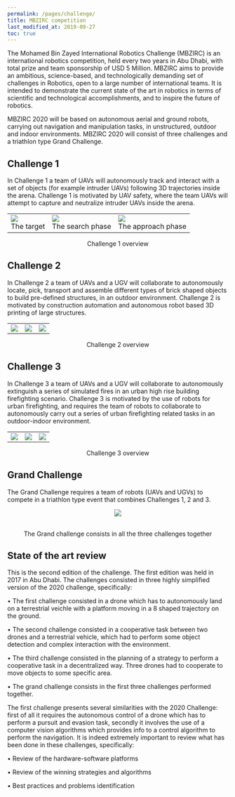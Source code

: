 ```yaml
---
permalink: /pages/challenge/
title: MBZIRC competition
last_modified_at: 2019-09-27
toc: true
---
```


The Mohamed Bin Zayed International Robotics Challenge (MBZIRC) is an international robotics competition, held every two years in Abu Dhabi, with total prize and team sponsorship of USD 5 Million. MBZIRC aims to provide an ambitious, science-based, and technologically demanding set of challenges in Robotics, open to a large number of international teams.  It is intended to demonstrate the current state of the art in robotics in terms of scientific and technological accomplishments, and to inspire the future of robotics.  

MBZIRC 2020 will be based on autonomous aerial and ground robots, carrying out navigation and manipulation tasks, in unstructured, outdoor and indoor environments.  MBZIRC 2020 will consist of three challenges and a triathlon type Grand Challenge.

## Challenge 1
In Challenge 1 a team of UAVs will autonomously track and interact with a set of objects (for example intruder UAVs) following 3D trajectories inside the arena.  Challenge 1 is motivated by UAV safety, where the team UAVs will attempt to capture and neutralize intruder UAVs inside the arena.

<table>
<tr>
<td>
	<img src="{{ '/images/competition/ch1/ch1.jpg' | relative_url }}">
	<figcaption> The target </figcaption>
</td>
<td>
	<img src="{{ '/images/competition/ch1/ch2.jpg' | relative_url }}">
	<figcaption> The search phase </figcaption>
</td>
<td>
	<img src="{{ '/images/competition/ch1/ch3.jpg' | relative_url }}">
	<figcaption> The approach phase </figcaption>
</td>
</tr>
</table>
<p align="center"> Challenge 1 overview </p> 

## Challenge 2
In Challenge 2 a team of UAVs and a UGV will collaborate to autonomously locate,  pick, transport  and  assemble  different  types  of  brick  shaped  objects  to  build  pre-defined  structures, in an outdoor environment.  Challenge 2 is motivated by construction automation and autonomous robot based 3D printing of large structures.

<table>
<tr>
<td>
	<img src="{{ '/images/competition/ch2/ch22.jpg' | relative_url }}">
</td>
<td>
	<img src="{{ '/images/competition/ch2/ch23.jpg' | relative_url }}">
</td>
<td>
	<img src="{{ '/images/competition/ch2/ch26.jpg' | relative_url }}">
</td>
</tr>
</table>
<p align="center"> Challenge 2 overview </p> 

## Challenge 3

In Challenge 3 a team of UAVs and a UGV will collaborate to autonomously extinguish a series
of simulated fires in an urban high rise building firefighting scenario.  Challenge 3 is motivated by the use of robots for urban firefighting, and requires the team of robots to collaborate to autonomously carry out a series of urban firefighting related tasks in an outdoor-indoor environment.

<table>
<tr>
<td>
	<img src="{{ '/images/competition/ch3/ch31.jpg' | relative_url }}">
</td>
<td>
	<img src="{{ '/images/competition/ch3/ch33.jpg' | relative_url }}">
</td>
<td>
	<img src="{{ '/images/competition/ch3/ch35.jpg' | relative_url }}">
</td>
</tr>
</table>
<p align="center"> Challenge 3 overview </p> 

## Grand Challenge

The Grand Challenge requires a team of robots (UAVs and UGVs) to compete in a triathlon type event that combines Challenges 1, 2 and 3.

<div align="center">
	<img src="{{ '/images/competition/ch4/ch41.jpg' | relative_url }}">
</div>
<br>
<p align="center"> The Grand challenge consists in all the three challenges together </p> 

## State of the art review

This is the second edition of the challenge.  The first edition was held in 2017 in Abu Dhabi.  The
challenges consisted in three highly simplified version of the 2020 challenge, specifically:

• The first challenge consisted in a drone which has to autonomously land on a terrestrial veichle with a platform moving in a 8 shaped trajectory on the ground.

• The  second  challenge  consisted  in  a  cooperative  task  between  two  drones  and  a  terrestrial vehicle, which had to perform some object detection and complex interaction with the environment.

• The third challenge consisted in the planning of a strategy to perform a cooperative task in a decentralized way.  Three drones had to cooperate to move objects to some specific area.

• The grand challenge consists in the first three challenges performed together.


The first challenge presents several similarities with the 2020 Challenge:  first of all it requires the autonomous control of a drone which has to perform a pursuit and evasion task, secondly it involves  the  use  of  a  computer  vision  algorithms  which  provides  info  to  a  control  algorithm  to perform the navigation.  It is indeed extremely important to review what has been done in these challenges, specifically:

• Review of the hardware-software platforms

• Review of the winning strategies and algorithms

• Best practices and problems identification

